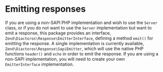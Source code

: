 Emitting responses
==================

If you are using a non-SAPI PHP implementation and wish to use the `Server` class, or if you do not
want to use the `Server` implementation but want to emit a response, this package provides an
interface, `Zend\Diactoros\Response\EmitterInterface`, defining a method `emit()` for emitting the
response. A single implementation is currently available, `Zend\Diactoros\Response\SapiEmitter`,
which will use the native PHP functions `header()` and `echo` in order to emit the response. If you
are using a non-SAPI implementation, you will need to create your own `EmitterInterface`
implementation.
